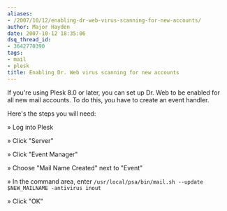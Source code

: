 ```yaml
---
aliases:
- /2007/10/12/enabling-dr-web-virus-scanning-for-new-accounts/
author: Major Hayden
date: 2007-10-12 18:35:06
dsq_thread_id:
- 3642770390
tags:
- mail
- plesk
title: Enabling Dr. Web virus scanning for new accounts
---
```


If you're using Plesk 8.0 or later, you can set up Dr. Web to be enabled for all new mail accounts. To do this, you have to create an event handler.

Here's the steps you will need:

&raquo; Log into Plesk

&raquo; Click "Server"

&raquo; Click "Event Manager"

&raquo; Choose "Mail Name Created" next to "Event"

&raquo; In the command area, enter `/usr/local/psa/bin/mail.sh --update $NEW_MAILNAME -antivirus inout`

&raquo; Click "OK"
